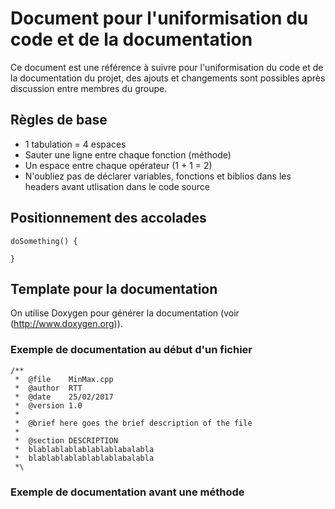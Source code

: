 # Document pour l'uniformisation du code et de la documentation

Ce document est une référence à suivre pour l'uniformisation du code et de la
documentation du projet, des ajouts et changements sont possibles après
discussion entre membres du groupe.

## Règles de base

- 1 tabulation = 4 espaces
- Sauter une ligne entre chaque fonction (méthode)
- Un espace entre chaque opérateur (1 + 1 = 2)
- N'oubliez pas de déclarer variables, fonctions et biblios dans les headers avant utlisation dans le code source

## Positionnement des accolades

```
doSomething() {

}
```

## Template pour la documentation

On utilise Doxygen pour générer la documentation (voir (http://www.doxygen.org)).

### Exemple de documentation au début d'un fichier 

```
/**
 *  @file    MinMax.cpp
 *  @author  RTT
 *  @date    25/02/2017
 *  @version 1.0
 *
 *  @brief here goes the brief description of the file
 *
 *  @section DESCRIPTION
 *  blablablablablablablabalabla
 *  blablablablablablablabalabla
 *\
```

### Exemple de documentation avant une méthode
